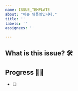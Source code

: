 ```yaml
---
name: ISSUE_TEMPLATE
about: "이슈 템플릿입니다."
title: ''
labels: ''
assignees: ''

---
```


## What is this issue? 🛠️

## Progress 🏃‍♀️
- [ ]